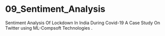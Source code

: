 # 09_Sentiment_Analysis
Sentiment Analysis Of Lockdown In India During Covid-19 A Case Study On  Twitter using ML-Compsoft Technologies .

